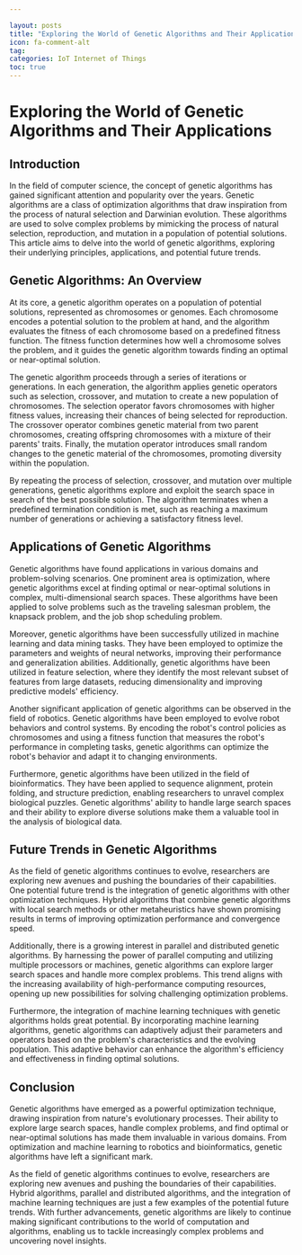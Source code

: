 ```yaml
---

layout: posts
title: "Exploring the World of Genetic Algorithms and Their Applications"
icon: fa-comment-alt
tag:      
categories: IoT Internet of Things
toc: true
---
```




# Exploring the World of Genetic Algorithms and Their Applications

## Introduction

In the field of computer science, the concept of genetic algorithms has gained significant attention and popularity over the years. Genetic algorithms are a class of optimization algorithms that draw inspiration from the process of natural selection and Darwinian evolution. These algorithms are used to solve complex problems by mimicking the process of natural selection, reproduction, and mutation in a population of potential solutions. This article aims to delve into the world of genetic algorithms, exploring their underlying principles, applications, and potential future trends.

## Genetic Algorithms: An Overview

At its core, a genetic algorithm operates on a population of potential solutions, represented as chromosomes or genomes. Each chromosome encodes a potential solution to the problem at hand, and the algorithm evaluates the fitness of each chromosome based on a predefined fitness function. The fitness function determines how well a chromosome solves the problem, and it guides the genetic algorithm towards finding an optimal or near-optimal solution.

The genetic algorithm proceeds through a series of iterations or generations. In each generation, the algorithm applies genetic operators such as selection, crossover, and mutation to create a new population of chromosomes. The selection operator favors chromosomes with higher fitness values, increasing their chances of being selected for reproduction. The crossover operator combines genetic material from two parent chromosomes, creating offspring chromosomes with a mixture of their parents' traits. Finally, the mutation operator introduces small random changes to the genetic material of the chromosomes, promoting diversity within the population.

By repeating the process of selection, crossover, and mutation over multiple generations, genetic algorithms explore and exploit the search space in search of the best possible solution. The algorithm terminates when a predefined termination condition is met, such as reaching a maximum number of generations or achieving a satisfactory fitness level.

## Applications of Genetic Algorithms

Genetic algorithms have found applications in various domains and problem-solving scenarios. One prominent area is optimization, where genetic algorithms excel at finding optimal or near-optimal solutions in complex, multi-dimensional search spaces. These algorithms have been applied to solve problems such as the traveling salesman problem, the knapsack problem, and the job shop scheduling problem.

Moreover, genetic algorithms have been successfully utilized in machine learning and data mining tasks. They have been employed to optimize the parameters and weights of neural networks, improving their performance and generalization abilities. Additionally, genetic algorithms have been utilized in feature selection, where they identify the most relevant subset of features from large datasets, reducing dimensionality and improving predictive models' efficiency.

Another significant application of genetic algorithms can be observed in the field of robotics. Genetic algorithms have been employed to evolve robot behaviors and control systems. By encoding the robot's control policies as chromosomes and using a fitness function that measures the robot's performance in completing tasks, genetic algorithms can optimize the robot's behavior and adapt it to changing environments.

Furthermore, genetic algorithms have been utilized in the field of bioinformatics. They have been applied to sequence alignment, protein folding, and structure prediction, enabling researchers to unravel complex biological puzzles. Genetic algorithms' ability to handle large search spaces and their ability to explore diverse solutions make them a valuable tool in the analysis of biological data.

## Future Trends in Genetic Algorithms

As the field of genetic algorithms continues to evolve, researchers are exploring new avenues and pushing the boundaries of their capabilities. One potential future trend is the integration of genetic algorithms with other optimization techniques. Hybrid algorithms that combine genetic algorithms with local search methods or other metaheuristics have shown promising results in terms of improving optimization performance and convergence speed.

Additionally, there is a growing interest in parallel and distributed genetic algorithms. By harnessing the power of parallel computing and utilizing multiple processors or machines, genetic algorithms can explore larger search spaces and handle more complex problems. This trend aligns with the increasing availability of high-performance computing resources, opening up new possibilities for solving challenging optimization problems.

Furthermore, the integration of machine learning techniques with genetic algorithms holds great potential. By incorporating machine learning algorithms, genetic algorithms can adaptively adjust their parameters and operators based on the problem's characteristics and the evolving population. This adaptive behavior can enhance the algorithm's efficiency and effectiveness in finding optimal solutions.

## Conclusion

Genetic algorithms have emerged as a powerful optimization technique, drawing inspiration from nature's evolutionary processes. Their ability to explore large search spaces, handle complex problems, and find optimal or near-optimal solutions has made them invaluable in various domains. From optimization and machine learning to robotics and bioinformatics, genetic algorithms have left a significant mark.

As the field of genetic algorithms continues to evolve, researchers are exploring new avenues and pushing the boundaries of their capabilities. Hybrid algorithms, parallel and distributed algorithms, and the integration of machine learning techniques are just a few examples of the potential future trends. With further advancements, genetic algorithms are likely to continue making significant contributions to the world of computation and algorithms, enabling us to tackle increasingly complex problems and uncovering novel insights.